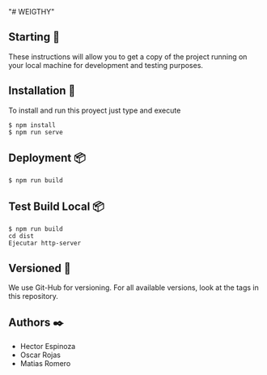 "# WEIGTHY" 

## Starting 🚀
These instructions will allow you to get a copy of the project running on your local machine for development and testing purposes.

## Installation 🔧
To install and run this proyect just type and execute
```
$ npm install
$ npm run serve
```

## Deployment 📦
```
$ npm run build
```

## Test Build Local 📦
```
$ npm run build
cd dist
Ejecutar http-server
```

## Versioned 📌
We use Git-Hub for versioning. For all available versions, look at the tags in this repository.

## Authors ✒️
* Hector Espinoza
* Oscar Rojas
* Matias Romero

